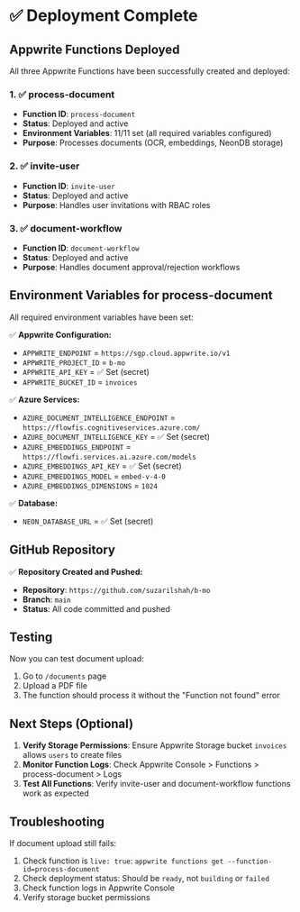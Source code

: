 # ✅ Deployment Complete

## Appwrite Functions Deployed

All three Appwrite Functions have been successfully created and deployed:

### 1. ✅ process-document
- **Function ID**: `process-document`
- **Status**: Deployed and active
- **Environment Variables**: 11/11 set (all required variables configured)
- **Purpose**: Processes documents (OCR, embeddings, NeonDB storage)

### 2. ✅ invite-user
- **Function ID**: `invite-user`
- **Status**: Deployed and active
- **Purpose**: Handles user invitations with RBAC roles

### 3. ✅ document-workflow
- **Function ID**: `document-workflow`
- **Status**: Deployed and active
- **Purpose**: Handles document approval/rejection workflows

## Environment Variables for process-document

All required environment variables have been set:

✅ **Appwrite Configuration:**
- `APPWRITE_ENDPOINT` = `https://sgp.cloud.appwrite.io/v1`
- `APPWRITE_PROJECT_ID` = `b-mo`
- `APPWRITE_API_KEY` = ✅ Set (secret)
- `APPWRITE_BUCKET_ID` = `invoices`

✅ **Azure Services:**
- `AZURE_DOCUMENT_INTELLIGENCE_ENDPOINT` = `https://flowfis.cognitiveservices.azure.com/`
- `AZURE_DOCUMENT_INTELLIGENCE_KEY` = ✅ Set (secret)
- `AZURE_EMBEDDINGS_ENDPOINT` = `https://flowfi.services.ai.azure.com/models`
- `AZURE_EMBEDDINGS_API_KEY` = ✅ Set (secret)
- `AZURE_EMBEDDINGS_MODEL` = `embed-v-4-0`
- `AZURE_EMBEDDINGS_DIMENSIONS` = `1024`

✅ **Database:**
- `NEON_DATABASE_URL` = ✅ Set (secret)

## GitHub Repository

✅ **Repository Created and Pushed:**
- **Repository**: `https://github.com/suzarilshah/b-mo`
- **Branch**: `main`
- **Status**: All code committed and pushed

## Testing

Now you can test document upload:

1. Go to `/documents` page
2. Upload a PDF file
3. The function should process it without the "Function not found" error

## Next Steps (Optional)

1. **Verify Storage Permissions**: Ensure Appwrite Storage bucket `invoices` allows `users` to create files
2. **Monitor Function Logs**: Check Appwrite Console > Functions > process-document > Logs
3. **Test All Functions**: Verify invite-user and document-workflow functions work as expected

## Troubleshooting

If document upload still fails:
1. Check function is `live: true`: `appwrite functions get --function-id=process-document`
2. Check deployment status: Should be `ready`, not `building` or `failed`
3. Check function logs in Appwrite Console
4. Verify storage bucket permissions

